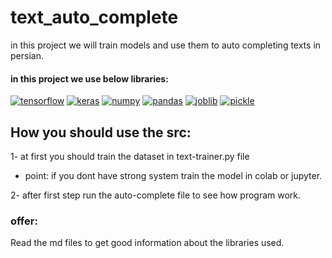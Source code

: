 # text_auto_complete
in this project we will train models and use them to auto completing texts in persian.

#### in this project we use below libraries: 
<a href="https://github.com/maskiiw"><img alt="tensorflow" src="https://img.shields.io/badge/tensorflow-FF6F00?style=for-the-badge&logo=tensorflow&logoColor=f5f5f5"></a>
<a href="https://github.com/maskiiw"><img alt="keras" src="https://img.shields.io/badge/keras-D00000?style=for-the-badge&logo=keras&logoColor=f5f5f5"></a>
<a href="https://github.com/maskiiw"><img alt="numpy" src="https://img.shields.io/badge/numpy-013243?style=for-the-badge&logo=numpy&logoColor=f5f5f5"></a>
<a href="https://github.com/maskiiw"><img alt="pandas" src="https://img.shields.io/badge/pandas-150458?style=for-the-badge&logo=pandas&logoColor=f5f5f5"></a>
<a href="https://github.com/maskiiw"><img alt="joblib" src="https://img.shields.io/badge/joblib-D3FB52?style=for-the-badge"></a>
<a href="https://github.com/maskiiw"><img alt="pickle" src="https://img.shields.io/badge/pickle-139C5A?style=for-the-badge"></a>

## How you should use the src:
1- at first you should train the dataset in text-trainer.py file 
  - point: if you dont have strong system train the model in colab or jupyter.

2- after first step run the auto-complete file to see how program work.

### offer: 
Read the md files to get good information about the libraries used.
